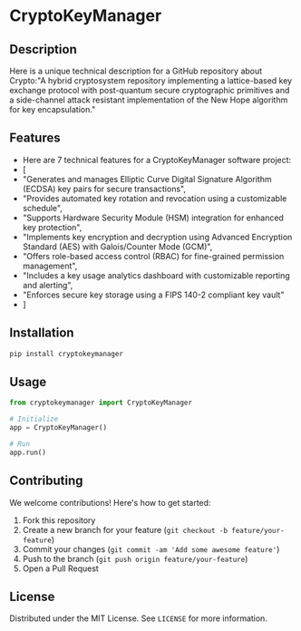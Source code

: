 # CryptoKeyManager

## Description

Here is a unique technical description for a GitHub repository about Crypto:"A hybrid cryptosystem repository implementing a lattice-based key exchange protocol with post-quantum secure cryptographic primitives and a side-channel attack resistant implementation of the New Hope algorithm for key encapsulation."

## Features

- Here are 7 technical features for a CryptoKeyManager software project:
- [
- "Generates and manages Elliptic Curve Digital Signature Algorithm (ECDSA) key pairs for secure transactions",
- "Provides automated key rotation and revocation using a customizable schedule",
- "Supports Hardware Security Module (HSM) integration for enhanced key protection",
- "Implements key encryption and decryption using Advanced Encryption Standard (AES) with Galois/Counter Mode (GCM)",
- "Offers role-based access control (RBAC) for fine-grained permission management",
- "Includes a key usage analytics dashboard with customizable reporting and alerting",
- "Enforces secure key storage using a FIPS 140-2 compliant key vault"
- ]
## Installation

```bash
pip install cryptokeymanager
```

## Usage

```python
from cryptokeymanager import CryptoKeyManager

# Initialize
app = CryptoKeyManager()

# Run
app.run()
```

## Contributing

We welcome contributions! Here's how to get started:

1. Fork this repository
2. Create a new branch for your feature (`git checkout -b feature/your-feature`)
3. Commit your changes (`git commit -am 'Add some awesome feature'`)
4. Push to the branch (`git push origin feature/your-feature`)
5. Open a Pull Request

## License

Distributed under the MIT License. See `LICENSE` for more information.

